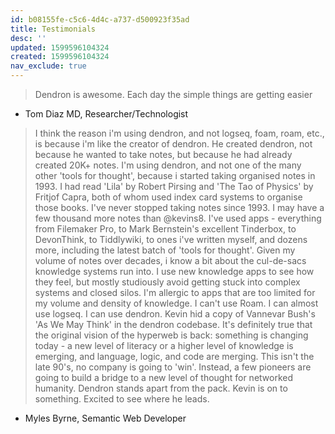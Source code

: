 ```yaml
---
id: b08155fe-c5c6-4d4c-a737-d500923f35ad
title: Testimonials
desc: ''
updated: 1599596104324
created: 1599596104324
nav_exclude: true
---
```



> Dendron is awesome.  Each day the simple things are getting easier
- Tom Diaz MD, Researcher/Technologist

> I think the reason i'm using dendron, and not logseq, foam, roam, etc., is because i'm like the creator of dendron. He created dendron, not because he wanted to take notes, but because he had already created 20K+ notes. I'm  using dendron, and not one of the many other 'tools for thought', because i started taking organised notes in 1993. I had read 'Lila' by Robert Pirsing and 'The Tao of Physics' by Fritjof Capra, both of whom used index card systems to organise those books. I've never stopped taking notes since 1993. I may have a few thousand more notes than @kevins8.
> I've used apps - everything from Filemaker Pro, to Mark Bernstein's excellent Tinderbox, to DevonThink, to Tiddlywiki, to ones i've written myself, and dozens more, including the latest batch of 'tools for thought'. 
> Given my volume of notes over decades, i know a bit about the cul-de-sacs knowledge systems run into. I use new knowledge apps to see how they feel, but mostly studiously avoid getting stuck into complex systems and closed silos. I'm allergic to apps that are too limited for my volume and density of knowledge. I can't use Roam. I can almost use logseq. I can use dendron.
> Kevin hid a copy of Vannevar Bush's 'As We May Think' in the dendron codebase. It's definitely true that the original vision of the hyperweb is back: something is changing today - a new level of literacy or a higher level of knowledge is emerging, and language, logic, and code are merging. This isn't the late 90's, no company is going to 'win'. Instead, a few pioneers are going to build a bridge to a new level  of thought for networked humanity.
> Dendron stands apart from the pack. Kevin is on to something. Excited to see where he leads.
-  Myles Byrne, Semantic Web Developer 
